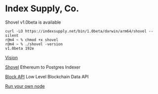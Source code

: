 # Index Supply, Co.

Shovel v1.0beta is available

```
curl -LO https://indexsupply.net/bin/1.0beta/darwin/arm64/shovel --silent
r@m4 ~ % chmod +x shovel
r@m4 ~ % ./shovel -version
v1.0beta 192e
```

[Vision][1]

[Shovel][2] Ethereum to Postgres Indexer

[Block API][3] Low Level Blockchain Data API

[Run your own node][4]

[1]: https://github.com/orgs/indexsupply/discussions/125
[2]: https://github.com/orgs/indexsupply/discussions/122
[3]: https://github.com/orgs/indexsupply/discussions/123
[4]: https://github.com/orgs/indexsupply/discussions/124

